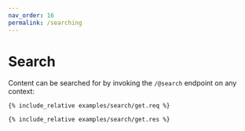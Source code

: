 ```yaml
---
nav_order: 16
permalink: /searching
---
```


# Search

Content can be searched for by invoking the `/@search` endpoint on any context:

```
{% include_relative examples/search/get.req %}
```

```
{% include_relative examples/search/get.res %}
```
